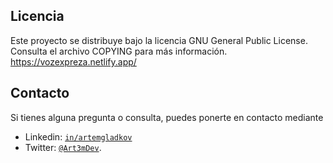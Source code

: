 ## Licencia

Este proyecto se distribuye bajo la licencia GNU General Public License. Consulta el archivo COPYING para más información. https://vozexpreza.netlify.app/

## Contacto

Si tienes alguna pregunta o consulta, puedes ponerte en contacto mediante

- Linkedin: [`in/artemgladkov`](https://www.linkedin.com/in/artemgladkov/)
- Twitter: [`@Art3mDev`](https://twitter.com/Art3mDev).
